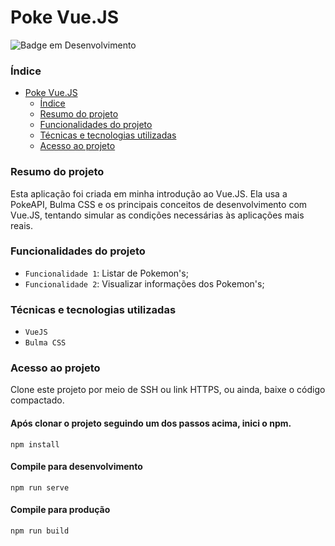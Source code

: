 # Poke Vue.JS

<!-- ![Logo UPTAdmin](http://www.upt.uefs.br/uploads/img/logo_upt_admin.png) -->

![Badge em Desenvolvimento](http://img.shields.io/static/v1?label=STATUS&message=EM%20DESENVOLVIMENTO&color=GREEN&style=for-the-badge)

### Índice

- [Poke Vue.JS](#poke-vue)
    - [Índice](#índice)
    - [Resumo do projeto](#resumo-do-projeto)
    - [Funcionalidades do projeto](#funcionalidades-do-projeto)
    - [Técnicas e tecnologias utilizadas](#técnicas-e-tecnologias-utilizadas)
    - [Acesso ao projeto](#acesso-ao-projeto)
    <!-- - [Rodar o projeto](#rodar-o-projeto)-->

### Resumo do projeto

Esta aplicação foi criada em minha introdução ao Vue.JS. Ela usa a PokeAPI, Bulma CSS e os principais
conceitos de desenvolvimento com Vue.JS, tentando simular as condições necessárias às aplicações mais reais.

### Funcionalidades do projeto

- `Funcionalidade 1`: Listar de Pokemon's;
- `Funcionalidade 2`: Visualizar informações dos Pokemon's;

### Técnicas e tecnologias utilizadas

- `VueJS`
- `Bulma CSS`

### Acesso ao projeto

Clone este projeto por meio de SSH ou link HTTPS, ou ainda, baixe o código compactado.

#### Após clonar o projeto seguindo um dos passos acima, inici o npm.

```
npm install
```

#### Compile para desenvolvimento
```
npm run serve
```

#### Compile para produção
```
npm run build
```
